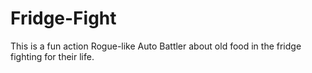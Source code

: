 # Fridge-Fight

This is a fun action Rogue-like Auto Battler about old food in the fridge fighting for their life.
